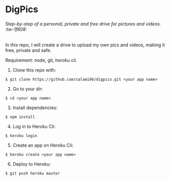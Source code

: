 # DigPics

###### Step-by-step of a personal, private and free drive for pictures and videos. :tw-1f608:

In this repo, I will create a drive to upload my own pics and videos, making it free, private and safe.

Requirement: node, git, heroku cli.


1. Clone this repo with:

`$ git clone https://github.com/salami96/digpics.git <your app name>`

2. Go to your dir:

`$ cd <your app name>`

3. Install dependencies:

`$ npm install`

4. Log in to Heroku Cli:

`$ heroku login`

5. Create an app on Heroku Cli:

`$ heroku create <your app name>`

6. Deploy to Heroku:

`$ git push heroku master`
